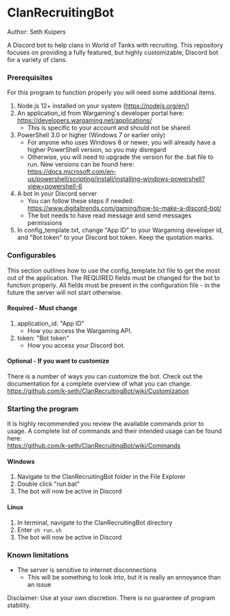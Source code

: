 # ClanRecruitingBot
Author: Seth Kuipers

A Discord bot to help clans in World of Tanks with recruiting. This repository focuses on providing a fully featured, but highly customizable, Discord bot for a variety of clans.
  
### Prerequisites  
For this program to function properly you will need some additional items.  
1. Node.js 12+ installed on your system (https://nodejs.org/en/)
2. An application_id from Wargaming's developer portal here: https://developers.wargaming.net/applications/
    * This is specific to your account and should not be shared
3. PowerShell 3.0 or higher (Windows 7 or earlier only)
    * For anyone who uses Windows 8 or newer, you will already have a higher PowerShell version, so you may disregard
    * Otherwise, you will need to upgrade the version for the .bat file to run. New versions can be found here: https://docs.microsoft.com/en-us/powershell/scripting/install/installing-windows-powershell?view=powershell-6
4. A bot in your Discord server
    * You can follow these steps if needed: https://www.digitaltrends.com/gaming/how-to-make-a-discord-bot/
    * The bot needs to have read message and send messages permissions
5. In config_template.txt, change "App ID" to your Wargaming developer id, and "Bot token" to your Discord bot token. Keep the quotation marks. 
 
### Configurables
This section outlines how to use the config_template.txt file to get the most out of the application. The REQUIRED fields must be changed for the bot to function properly. All fields must be present in the configuration file - in the future the server will not start otherwise.

#### Required - Must change
1. application_id: "App ID"
    * How you access the Wargaming API.
2. token: "Bot token"
    * How you access your Discord bot.

#### Optional - If you want to customize
There is a number of ways you can customize the bot. Check out the documentation for a complete overview of what you can change.  
https://github.com/k-seth/ClanRecruitingBot/wiki/Customization

### Starting the program  
It is highly recommended you review the available commands prior to usage. A complete list of commands and their intended usage can be found here:  
https://github.com/k-seth/ClanRecruitingBot/wiki/Commands 
  
#### Windows
1. Navigate to the ClanRecruitingBot folder in the File Explorer
2. Double click "run.bat"
3. The bot will now be active in Discord

#### Linux
1. In terminal, navigate to the ClanRecruitingBot directory
2. Enter `sh run.sh`
3. The bot will now be active in Discord

  
### Known limitations  
- The server is sensitive to internet disconnections
    * This will be something to look into, but it is really an annoyance than an issue

  
Disclaimer: Use at your own discretion. There is no guarantee of program stability.
